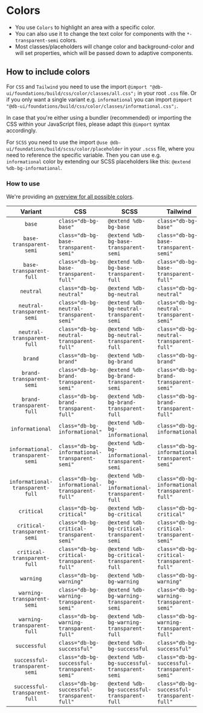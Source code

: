 # Colors

-   You use `Colors` to highlight an area with a specific color.
-   You can also use it to change the text color for components with the `*-transparent-semi` colors.
-   Most classes/placeholders will change color and background-color and will set properties, which will be passed down to adaptive components.

## How to include colors

For `CSS` and `Tailwind` you need to use the import `@import "@db-ui/foundations/build/css/color/classes/all.css";` in your root `.css` file.
Or if you only want a single variant e.g. `informational` you can import `@import "@db-ui/foundations/build/css/color/classes/informational.css";`.

In case that you're either using a bundler (recommended) or importing the CSS within your JavaScript files, please adapt this `@import` syntax accordingly.

For `SCSS` you need to use the import `@use @db-ui/foundations/build/scss/color/placeholder` in your `.scss` file, where you need to reference the specific variable.
Then you can use e.g. `informational` color by extending our SCSS placeholders like this: `@extend %db-bg-informational`.

### How to use

We're providing an [overview for all possible colors](./overview).

|             Variant              | CSS                                            | SCSS                                            | Tailwind                                       |
| :------------------------------: | ---------------------------------------------- | ----------------------------------------------- | ---------------------------------------------- |
|              `base`              | `class="db-bg-base"`                           | `@extend %db-bg-base`                           | `class="db-bg-base"`                           |
|     `base-transparent-semi`      | `class="db-bg-base-transparent-semi"`          | `@extend %db-bg-base-transparent-semi`          | `class="db-bg-base-transparent-semi"`          |
|     `base-transparent-full`      | `class="db-bg-base-transparent-full"`          | `@extend %db-bg-base-transparent-full`          | `class="db-bg-base-transparent-full"`          |
|            `neutral`             | `class="db-bg-neutral"`                        | `@extend %db-bg-neutral`                        | `class="db-bg-neutral"`                        |
|    `neutral-transparent-semi`    | `class="db-bg-neutral-transparent-semi"`       | `@extend %db-bg-neutral-transparent-semi`       | `class="db-bg-neutral-transparent-semi"`       |
|    `neutral-transparent-full`    | `class="db-bg-neutral-transparent-full"`       | `@extend %db-bg-neutral-transparent-full`       | `class="db-bg-neutral-transparent-full"`       |
|             `brand`              | `class="db-bg-brand"`                          | `@extend %db-bg-brand`                          | `class="db-bg-brand"`                          |
|     `brand-transparent-semi`     | `class="db-bg-brand-transparent-semi"`         | `@extend %db-bg-brand-transparent-semi`         | `class="db-bg-brand-transparent-semi"`         |
|     `brand-transparent-full`     | `class="db-bg-brand-transparent-full"`         | `@extend %db-bg-brand-transparent-full`         | `class="db-bg-brand-transparent-full"`         |
|         `informational`          | `class="db-bg-informational"`                  | `@extend %db-bg-informational`                  | `class="db-bg-informational"`                  |
| `informational-transparent-semi` | `class="db-bg-informational-transparent-semi"` | `@extend %db-bg-informational-transparent-semi` | `class="db-bg-informational-transparent-semi"` |
| `informational-transparent-full` | `class="db-bg-informational-transparent-full"` | `@extend %db-bg-informational-transparent-full` | `class="db-bg-informational-transparent-full"` |
|            `critical`            | `class="db-bg-critical"`                       | `@extend %db-bg-critical`                       | `class="db-bg-critical"`                       |
|   `critical-transparent-semi`    | `class="db-bg-critical-transparent-semi"`      | `@extend %db-bg-critical-transparent-semi`      | `class="db-bg-critical-transparent-semi"`      |
|   `critical-transparent-full`    | `class="db-bg-critical-transparent-full"`      | `@extend %db-bg-critical-transparent-full`      | `class="db-bg-critical-transparent-full"`      |
|            `warning`             | `class="db-bg-warning"`                        | `@extend %db-bg-warning`                        | `class="db-bg-warning"`                        |
|    `warning-transparent-semi`    | `class="db-bg-warning-transparent-semi"`       | `@extend %db-bg-warning-transparent-semi`       | `class="db-bg-warning-transparent-semi"`       |
|    `warning-transparent-full`    | `class="db-bg-warning-transparent-full"`       | `@extend %db-bg-warning-transparent-full`       | `class="db-bg-warning-transparent-full"`       |
|           `successful`           | `class="db-bg-successful"`                     | `@extend %db-bg-successful`                     | `class="db-bg-successful"`                     |
|  `successful-transparent-semi`   | `class="db-bg-successful-transparent-semi"`    | `@extend %db-bg-successful-transparent-semi`    | `class="db-bg-successful-transparent-semi"`    |
|  `successful-transparent-full`   | `class="db-bg-successful-transparent-full"`    | `@extend %db-bg-successful-transparent-full`    | `class="db-bg-successful-transparent-full"`    |
